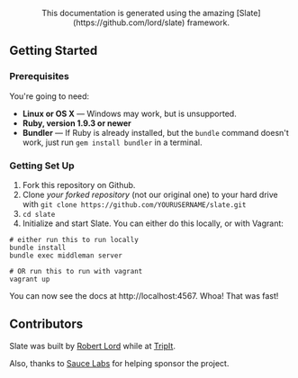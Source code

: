 <p align="center">This documentation is generated using the amazing [Slate](https://github.com/lord/slate) framework.</p>

Getting Started
----------------------

### Prerequisites

You're going to need:

 - **Linux or OS X** — Windows may work, but is unsupported.
 - **Ruby, version 1.9.3 or newer**
 - **Bundler** — If Ruby is already installed, but the `bundle` command doesn't work, just run `gem install bundler` in a terminal.

### Getting Set Up

1. Fork this repository on Github.
2. Clone *your forked repository* (not our original one) to your hard drive with `git clone https://github.com/YOURUSERNAME/slate.git`
3. `cd slate`
4. Initialize and start Slate. You can either do this locally, or with Vagrant:

```shell
# either run this to run locally
bundle install
bundle exec middleman server

# OR run this to run with vagrant
vagrant up
```

You can now see the docs at http://localhost:4567. Whoa! That was fast!


Contributors
--------------------

Slate was built by [Robert Lord](https://lord.io) while at [TripIt](https://www.tripit.com/).

Also, thanks to [Sauce Labs](http://saucelabs.com) for helping sponsor the project.
